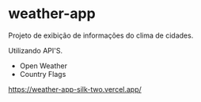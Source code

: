 # weather-app
Projeto de exibição de informações do clima de cidades.

Utilizando API'S.
- Open Weather 
- Country Flags 

https://weather-app-silk-two.vercel.app/
